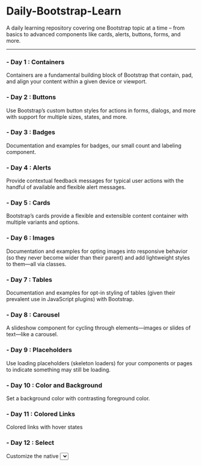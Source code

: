 # Daily-Bootstrap-Learn
A daily learning repository covering one Bootstrap topic at a time – from basics to advanced components like cards, alerts, buttons, forms, and more.

---

### - Day 1 : Containers 
Containers are a fundamental building block of Bootstrap that contain, pad, and align your content within a given device or viewport.


### - Day 2 : Buttons
Use Bootstrap’s custom button styles for actions in forms, dialogs, and more with support for multiple sizes, states, and more.


### - Day 3 : Badges
Documentation and examples for badges, our small count and labeling component.


### - Day 4 : Alerts
Provide contextual feedback messages for typical user actions with the handful of available and flexible alert messages.


### - Day 5 : Cards
Bootstrap’s cards provide a flexible and extensible content container with multiple variants and options.


### - Day 6 : Images
Documentation and examples for opting images into responsive behavior (so they never become wider than their parent) and add lightweight styles to them—all via classes.


### - Day 7 : Tables
Documentation and examples for opt-in styling of tables (given their prevalent use in JavaScript plugins) with Bootstrap.


### - Day 8 : Carousel
A slideshow component for cycling through elements—images or slides of text—like a carousel.


### - Day 9 : Placeholders
Use loading placeholders (skeleton loaders) for your components or pages to indicate something may still be loading.


### - Day 10 : Color and Background
Set a background color with contrasting foreground color.


### - Day 11 : Colored Links
Colored links with hover states


### - Day 12 : Select
Customize the native <select>s with custom CSS that changes the element’s initial appearance.